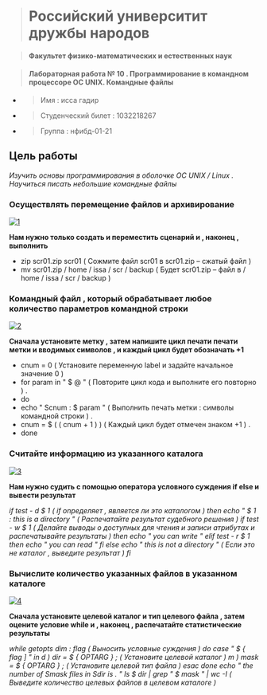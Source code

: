 > #  Российский университит дружбы народов

> #### Факультет физико-математических и естественных наук


> #### Лабораторная работа № 10 . Программирование в командном процессоре ОС UNIX. Командные файлы


*  >  Имя : исса гадир 
*  >  Студенческий билет : 1032218267
*  >  Группа :  нфибд-01-21

## **Цель работы**

 *Изучить основы программирования в оболочке OC UNIX / Linux . Научиться писать небольшие командные файлы*
 
### **Осуществлять перемещение файлов и архивирование**

<a href="https://ibb.co/gzTDZqq"><img src="https://i.ibb.co/Pwh5GXX/1.png" alt="1" border="0" /></a>

**Нам нужно только создать и переместить сценарий и , наконец , выполнить**

 * zip scr01.zip scr01 ( Сожмите файл scr01 в scr01.ziр – сжатый файл )
 * mv scr01.zip / home / issa / scr / backup ( Будет scr01.zip – файл в / home / issa / scr / backup )
 
 
 ### **Командный файл , который обрабатывает любое количество параметров командной строки**
 

 <a href="https://ibb.co/rd1K094"><img src="https://i.ibb.co/sWMpR7y/2.png" alt="2" border="0" /></a>
 

**Сначала установите метку , затем напишите цикл печати печати метки и вводимых символов , и каждый цикл будет обозначать +1**
* cnum = 0 ( Установите переменную label и задайте начальное значение 0 )
* for param in " $ @ " ( Повторите цикл кода и выполните его повторно ) .
* do 
* echo " Scnum : $ param " ( Выполнить печать метки : символы командной строки ) . 
* cnum = $ ( ( cnum + 1 ) ) ( Каждый цикл будет отмечен знаком +1 ) . 
* done
 
### **Считайте информацию из указанного каталога** 

<a href="https://ibb.co/Kbn0Ygb"><img src="https://i.ibb.co/4KkmcLK/3.png" alt="3" border="0" /></a>

**Нам нужно судить с помощью оператора условного суждения if else и вывести результат** 


*if test - d $ 1 ( if onределяет , является ли это каталогом ) then echo " $ 1 : this is a directory " ( Распечатайте результат судебного решения ) if test - w $ 1 ( Делайте выводы о доступных для чтения и записи атрибутах и распечатывайте результаты ) then echo " you can write " elif test - r $ 1 then echo " you can read " fi else echo " this is not a directory " ( Если это не каталог , выведите результат ) fi* 
	
### **Вычислите количество указанных файлов в указанном каталоге**

<a href="https://ibb.co/4mS8ZPj"><img src="https://i.ibb.co/0D9Cjhf/4.png" alt="4" border="0" /></a>

**Сначала установите целевой каталог и тип целевого файла , затем оцените условие while и , наконец , распечатайте статистические результаты** 

*while getopts dim : flag ( Выносить условные суждения ) do case " $ { flag ] " in d ) dir = $ { OPTARG } ; ( Установите целевой каталог ) m ) mask = $ { OPTARG } ; ( Установите целевой тип файла ) esac done echo " the number of Smask files in Sdir is . " Is $ dir | grep " $ mask " | wc -I ( Выведите количество целевых файлов в целевом каталоге )*

